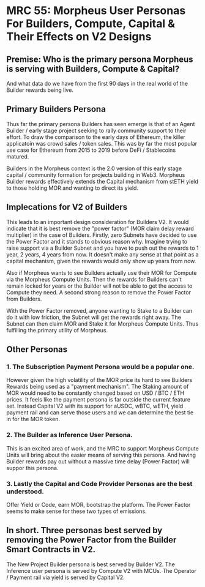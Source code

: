 # MRC 55: Morpheus User Personas For Builders, Compute, Capital & Their Effects on V2 Designs

## Premise: Who is the primary persona Morpheus is serving with Builders, Compute & Capital? 
And what data do we have from the first 90 days in the real world of the Builder rewards being live.

## Primary Builders Persona
Thus far the primary persona Builders has seen emerge is that of an Agent Builder / early stage project seeking to rally community support to their effort. 
To draw the comparison to the early days of Ethereum, the killer applicatoin was crowd sales / token sales. This was by far the most popular use case for Ethereum from 2015 to 2019 before DeFi / Stablecoins matured. 

Builders in the Morpheus context is the 2.0 version of this early stage capital / community formation for projects building in Web3. 
Morpheus Builder rewards effectively extends the Capital mechanism from stETH yield to those holding MOR and wanting to direct its yield. 

## Implecations for V2 of Builders
This leads to an important design consideration for Builders V2. 
It would indicate that it is best remove the "power factor" (MOR claim delay reward multiplier) in the case of Builders.
Firstly, zero Subnets have decided to use the Power Factor and it stands to obvious reason why.
Imagine trying to raise support via a Builder Subnet and you have to push out the rewards to 1 year, 2 years, 4 years from now. 
It doesn't make any sense at that point as a capital mechanism, given the rewards would only show up years from now.

Also if Morpheus wants to see Builders actually use their MOR for Compute via the Morpheus Compute Units. 
Then the rewards for Builders can't remain locked for years or the Builder will not be able to get the access to Compute they need. 
A second strong reason to remove the Power Factor from Builders.

With the Power Factor removed, anyone wanting to Stake to a Builder can do it with low friction, the Subnet will get the rewards right away. 
The Subnet can then claim MOR and Stake it for Morpheus Compute Units. Thus fulfilling the primary utility of Morpheus.

## Other Personas

### 1. The Subscription Payment Persona would be a popular one.
However given the high volatility of the MOR price its hard to see Builders Rewards being used as a "payment mechanism". 
The Staking amount of MOR would need to be constantly changed based on USD / BTC / ETH prices. 
It feels like the payment persona is far outside the current feature set.
Instead Capital V2 with its support for aUSDC, wBTC, wETH, yield payment rail and can serve those users and we can determine the best tie in for the MOR token.

### 2. The Builder as Inference User Persona. 
This is an excited area of work, and the MRC to support Morpheus Compute Units will bring about the easier means of serving this persona.
And having Builder rewards pay out without a massive time delay (Power Factor) will suppor this persona.

### 3. Lastly the Capital and Code Provider Personas are the best understood. 
Offer Yield or Code, earn MOR, bootstrap the platform. The Power Factor seems to make sense for these two types of emissions.

## In short. Three personas best served by removing the Power Factor from the Builder Smart Contracts in V2.
The New Project Builder persona is best served by Builder V2.
The Inference user persona is served by Compute V2 with MCUs.
The Operator / Payment rail via yield is served by Capital V2.
